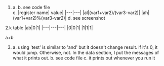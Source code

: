 1. a. b. see code file \
c.
|register name| value|
   |---|---|
   |al|(var1+var2)/(var3-var2)|
   |ah|(var1+var2)%(var3-var2)|
d. see screenshot

2.k table
|ab|0|1|
|---|---|---|
|0|0|1|
|1|1|1|

a+b

3. a. using 'test' is similar to 'and' but it doesn't change result. if it's 0, it would jump. Otherwise, not. In the data section, I put the messages of what it prints out.
   b. see code file
   c. it prints out whenever you run it
